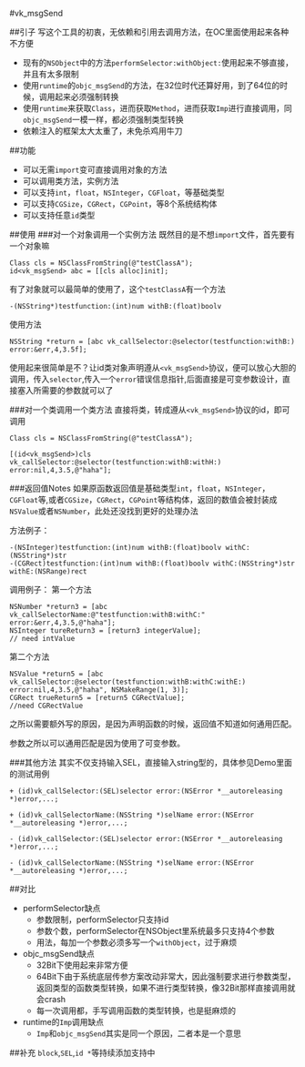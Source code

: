 #vk_msgSend

##引子
写这个工具的初衷，无依赖和引用去调用方法，在OC里面使用起来各种不方便

- 现有的`NSObject`中的方法`performSelector:withObject:`使用起来不够直接，并且有太多限制
- 使用`runtime`的`objc_msgSend`的方法，在32位时代还算好用，到了64位的时候，调用起来必须强制转换
- 使用`runtime`来获取`Class`，进而获取`Method`，进而获取`Imp`进行直接调用，同`objc_msgSend`一模一样，都必须强制类型转换
- 依赖注入的框架太大太重了，未免杀鸡用牛刀

##功能

- 可以无需`import`变可直接调用对象的方法 
- 可以调用类方法，实例方法
- 可以支持`int`，`float`，`NSInteger`，`CGFloat`，等基础类型
- 可以支持`CGSize`，`CGRect`，`CGPoint`，等8个系统结构体
- 可以支持任意`id`类型

##使用
###对一个对象调用一个实例方法
既然目的是不想`import`文件，首先要有一个对象嘛

	Class cls = NSClassFromString(@"testClassA");
	id<vk_msgSend> abc = [[cls alloc]init];
	
有了对象就可以最简单的使用了，这个`testClassA`有一个方法

	-(NSString*)testfunction:(int)num withB:(float)boolv
使用方法

	NSString *return = [abc vk_callSelector:@selector(testfunction:withB:) error:&err,4,3.5f];
	
使用起来很简单是不？让id类对象声明遵从`<vk_msgSend>`协议，便可以放心大胆的调用，传入`selector`,传入一个`error`错误信息指针,后面直接是可变参数设计，直接塞入所需要的参数就可以了

###对一个类调用一个类方法
直接将类，转成遵从`<vk_msgSend>`协议的id，即可调用

	Class cls = NSClassFromString(@"testClassA");
    
    [(id<vk_msgSend>)cls vk_callSelector:@selector(testfunction:withB:withH:) error:nil,4,3.5,@"haha"];

###返回值Notes
如果原函数返回值是基础类型`int`，`float`，`NSInteger`，`CGFloat`等,或者`CGSize`，`CGRect`，`CGPoint`等结构体，返回的数值会被封装成`NSValue`或者`NSNumber`，此处还没找到更好的处理办法

方法例子：

	-(NSInteger)testfunction:(int)num withB:(float)boolv withC:(NSString*)str
	-(CGRect)testfunction:(int)num withB:(float)boolv withC:(NSString*)str withE:(NSRange)rect

调用例子：
第一个方法

	NSNumber *return3 = [abc vk_callSelectorName:@"testfunction:withB:withC:" error:&err,4,3.5,@"haha"];
    NSInteger tureReturn3 = [return3 integerValue];
    // need intValue
    
第二个方法

	NSValue *return5 = [abc vk_callSelector:@selector(testfunction:withB:withC:withE:) error:nil,4,3.5,@"haha", NSMakeRange(1, 3)];
    CGRect trueReturn5 = [return5 CGRectValue];
    //need CGRectValue
    
    
之所以需要额外写的原因，是因为声明函数的时候，返回值不知道如何通用匹配。

参数之所以可以通用匹配是因为使用了可变参数。

###其他方法
其实不仅支持输入SEL，直接输入string型的，具体参见Demo里面的测试用例
	
	+ (id)vk_callSelector:(SEL)selector error:(NSError *__autoreleasing *)error,...;
	
	+ (id)vk_callSelectorName:(NSString *)selName error:(NSError *__autoreleasing *)error,...;
	
	- (id)vk_callSelector:(SEL)selector error:(NSError *__autoreleasing *)error,...;
	
	- (id)vk_callSelectorName:(NSString *)selName error:(NSError *__autoreleasing *)error,...;


##对比
- performSelector缺点
  - 参数限制，performSelector只支持id
  - 参数个数，performSelector在NSObject里系统最多只支持4个参数
  - 用法，每加一个参数必须多写一个`withObject`，过于麻烦
- objc_msgSend缺点
  - 32Bit下使用起来非常方便
  - 64Bit下由于系统底层传参方案改动非常大，因此强制要求进行参数类型，返回类型的函数类型转换，如果不进行类型转换，像32Bit那样直接调用就会crash
  - 每一次调用都，手写调用函数的类型转换，也是挺麻烦的
- runtime的`Imp`调用缺点
  - `Imp`和`objc_msgSend`其实是同一个原因，二者本是一个意思
  


##补充
`block`,`SEL`,`id *`等持续添加支持中 
